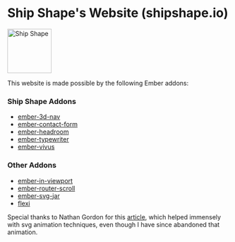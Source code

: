 # Ship Shape's Website (shipshape.io)
<a href="https://shipshape.io/"><img src="http://i.imgur.com/bU4ABmk.png" alt="Ship Shape" width="100" height="100"/></a>

This website is made possible by the following Ember addons:

### Ship Shape Addons

- [ember-3d-nav](https://github.com/shipshapecode/ember-3d-nav)
- [ember-contact-form](https://github.com/shipshapecode/ember-contact-form)
- [ember-headroom](https://github.com/shipshapecode/ember-headroom)
- [ember-typewriter](https://github.com/shipshapecode/ember-typewriter)
- [ember-vivus](https://github.com/shipshapecode/ember-vivus)


### Other Addons

- [ember-in-viewport](https://github.com/DockYard/ember-in-viewport)
- [ember-router-scroll](https://github.com/dollarshaveclub/ember-router-scroll)
- [ember-svg-jar](https://github.com/ivanvotti/ember-svg-jar)
- [flexi](https://github.com/runspired/flexi)


Special thanks to Nathan Gordon for this [article](https://medium.com/@gordonnl/stylised-line-animations-ded23320ffe5#.ow4kgdbks), which helped immensely with svg animation techniques, even though I have since abandoned that animation.
